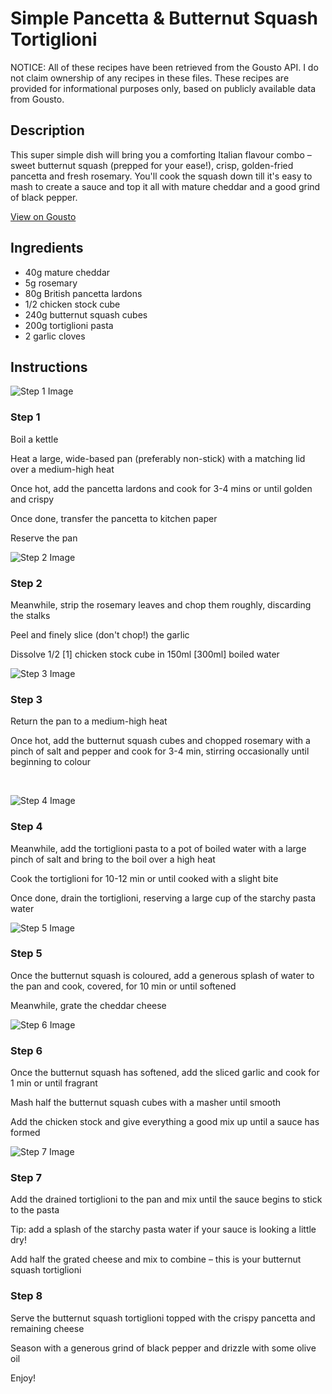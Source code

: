 # Simple Pancetta & Butternut Squash Tortiglioni

NOTICE: All of these recipes have been retrieved from the Gousto API. I do not claim ownership of any recipes in these files. These recipes are provided for informational purposes only, based on publicly available data from Gousto.

## Description

This super simple dish will bring you a comforting Italian flavour combo – sweet butternut squash (prepped for your ease!), crisp, golden-fried pancetta and fresh rosemary. You'll cook the squash down till it's easy to mash to create a sauce and top it all with mature cheddar and a good grind of black pepper.

[View on Gousto](https://www.gousto.co.uk/recipes/cookbook/simple-pancetta-butternut-squash-tortiglioni)

## Ingredients

- 40g mature cheddar
- 5g rosemary
- 80g British pancetta lardons
- 1/2 chicken stock cube
- 240g butternut squash cubes
- 200g tortiglioni pasta
- 2 garlic cloves

## Instructions

![Step 1 Image](https://production-media.gousto.co.uk/cms/recipe-step-image/1436_-step-1-x200.jpg)

### Step 1

Boil a kettle


Heat a large, wide-based pan (preferably non-stick) with a matching lid over a medium-high heat


Once hot, add the pancetta lardons and cook for 3-4 mins or until golden and crispy


Once done, transfer the pancetta to kitchen paper


Reserve the pan

![Step 2 Image](https://production-media.gousto.co.uk/cms/recipe-step-image/1436_-step-2-x200.jpg)

### Step 2

Meanwhile, strip the rosemary leaves and chop them roughly, discarding the stalks


Peel and finely slice (don't chop!) the garlic


Dissolve 1/2&nbsp;<span class="text-danger">[1]&nbsp;</span>chicken stock cube in 150ml<span class="text-danger"> [300ml]</span> boiled water

![Step 3 Image](https://production-media.gousto.co.uk/cms/recipe-step-image/1436_-step-3-x200.jpg)

### Step 3

Return the pan to a medium-high heat&nbsp;


Once hot, add the butternut squash cubes and chopped&nbsp;rosemary with a pinch of salt and pepper and cook for 3-4 min, stirring occasionally until beginning to colour


&nbsp;

![Step 4 Image](https://production-media.gousto.co.uk/cms/recipe-step-image/1436_-step-4-x200.jpg)

### Step 4

Meanwhile, add the&nbsp;tortiglioni pasta&nbsp;to a pot of&nbsp;boiled water&nbsp;with a large pinch of&nbsp;salt&nbsp;and bring to the boil over a high heat


Cook the&nbsp;tortiglioni&nbsp;for 10-12 min or until cooked with a slight bite


Once done, drain the&nbsp;tortiglioni, reserving a large cup of the&nbsp;starchy pasta water

![Step 5 Image](https://production-media.gousto.co.uk/cms/recipe-step-image/1436_-step-5-x200.jpg)

### Step 5

Once the butternut squash is coloured, add a generous splash of water to the pan and cook, covered, for 10 min or until softened


Meanwhile, grate the cheddar cheese

![Step 6 Image](https://production-media.gousto.co.uk/cms/recipe-step-image/1436_-step-6-x200.jpg)

### Step 6

Once the butternut squash has softened, add the sliced garlic and&nbsp;cook for 1 min or until fragrant


Mash half the butternut squash cubes with a masher until smooth


Add the chicken stock and give everything a good mix up&nbsp;until a sauce has formed

![Step 7 Image](https://production-media.gousto.co.uk/cms/recipe-step-image/1436_-step-7-x200.jpg)

### Step 7

Add the drained tortiglioni to the pan and mix until the sauce begins to stick to the pasta


Tip: add a splash of the starchy pasta water if your sauce is looking a little dry!


Add half the grated cheese and mix to combine &ndash; this is your butternut squash tortiglioni

### Step 8

Serve the butternut squash tortiglioni topped with the crispy pancetta and remaining cheese


Season with a generous grind of black pepper and drizzle with some olive oil&nbsp;


Enjoy!

